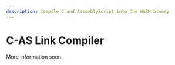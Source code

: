 ```yaml
---
description: Compile C and AssemblyScript into One WASM binary
---
```


# C-AS Link Compiler

More information soon.
